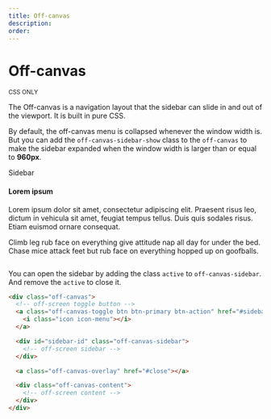 ```yaml
---
title: Off-canvas
description: 
order: 
---
```


# Off-canvas

<small class="label label-secondary">CSS ONLY</small>

The Off-canvas is a navigation layout that the sidebar can slide in and out of the viewport. It is built in pure CSS.

By default, the off-canvas menu is collapsed whenever the window width is. But you can add the `off-canvas-sidebar-show` class to the `off-canvas` to make the sidebar expanded when the window width is larger than or equal to **960px**.

<div class="vp-raw docs-demo columns">
  <div class="column">
    <div class="off-canvas off-canvas-sidebar-show"><a class="off-canvas-toggle btn btn-primary btn-action" href="#sidebar-demo"><i class="icon icon-menu"></i></a>
      <div class="off-canvas-sidebar flex-centered" id="sidebar-demo"><span>Sidebar</span></div><a class="off-canvas-overlay" href="#close"></a>
      <div class="off-canvas-content">
        <div class="content">
          <h4>Lorem ipsum</h4>
          <p>Lorem ipsum dolor sit amet, consectetur adipiscing elit. Praesent risus leo, dictum in vehicula sit amet, feugiat tempus tellus. Duis quis sodales risus. Etiam euismod ornare consequat.</p>
          <p>Climb leg rub face on everything give attitude nap all day for under the bed. Chase mice attack feet but rub face on everything hopped up on goofballs.</p>
        </div>
      </div>
    </div>
  </div>
</div>

You can open the sidebar by adding the class `active` to `off-canvas-sidebar`. And remove the `active` to close it.

```html
<div class="off-canvas">
  <!-- off-screen toggle button -->
  <a class="off-canvas-toggle btn btn-primary btn-action" href="#sidebar-id">
    <i class="icon icon-menu"></i>
  </a>

  <div id="sidebar-id" class="off-canvas-sidebar">
    <!-- off-screen sidebar -->
  </div>

  <a class="off-canvas-overlay" href="#close"></a>

  <div class="off-canvas-content">
    <!-- off-screen content -->
  </div>
</div>
```

<!-- @see https://github.com/spectre-org/spectre-docs/issues/17 -->
